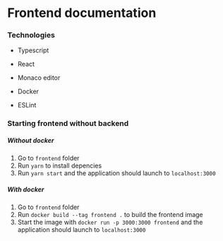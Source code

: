 # Frontend documentation

### Technologies

- Typescript

- React

- Monaco editor

- Docker

- ESLint

### Starting frontend without backend

##### Without docker

1. Go to `frontend` folder
2. Run `yarn` to install depencies
3. Run `yarn start` and the application should launch to `localhost:3000`

##### With docker

1. Go to `frontend` folder
2. Run `docker build --tag frontend .` to build the frontend image
3. Start the image with `docker run -p 3000:3000 frontend` and the application should launch to `localhost:3000`
